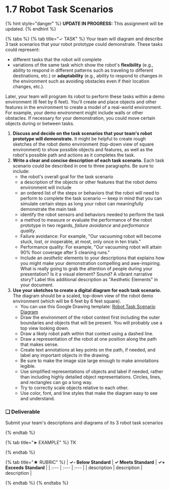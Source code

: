 # 1.7 Robot Task Scenarios

{% hint style="danger" %}
**UPDATE IN PROGRESS:** This assignment will be updated.
{% endhint %}

{% tabs %}
{% tab title="✓ TASK" %}
Your team will diagram and describe 3 task scenarios that your robot prototype could demonstrate. These tasks could represent:
   * different tasks that the robot will complete
   * variations of the same task which show the robot's **flexibility** \(e.g., ability to respond in different patterns such as traveling to different destinations, etc.\) or **adaptability** \(e.g., ability to respond to changes in the environment such as avoiding obstacles even if their location changes, etc.\).

Later, your team will program its robot to perform these tasks within a demo environment (6 feet by 6 feet). You'll create and place objects and other features in the environment to create a model of a real-world environment. For example, your demo environment might include walls or other obstacles. If necessary for your demonstration, you could move certain objects during or between tasks.

1. **Discuss and decide on the task scenarios that your team's robot prototype will demonstrate.** It might be helpful to create rough sketches of the robot demo environment (top-down view of square environment) to show possible objects and features, as well as the robot's possible path and actions as it completes the task.
2. **Write a clear and concise description of each task scenario.** Each task scenario could be described in one to three paragraphs. Be sure to include:
   * the robot's overall goal for the task scenario
   * a description of the objects or other features that the robot demo environment will include
   * an ordered list of the steps or behaviors that the robot will need to perform to complete the task scenario — keep in mind that you can simulate certain steps as long your robot can meaningfully demonstrate the main task
   * identify the robot sensors and behaviors needed to perform the task
   * a method to measure or evaluate the performance of the robot prototype in two regards, _failure avoidance_ and _performance quality_.
   * Failure avoidance: For example, "Our vacuuming robot will become stuck, lost, or inoperable, at most, only once in ten trials."
   * Performance quality: For example, "Our vacuuming robot will attain 90% floor coverage after 5 cleaning runs."
   * Include an _aesthetic_ elements to your descriptions that explains how you might make your demonstration compelling and awe-inspiring. What is really going to grab the attention of people during your presentation? Is it a visual element? Sound? A vibrant narrative story? Label this additional description as "Aesthetic Elements" in your document.
3. **Use your sketches to create a digital diagram for each task scenario.** The diagram should be a scaled, top-down view of the robot demo environment (which will be 6 feet by 6 feet square).
   * You can use this Google Drawing template: [Robot Task Scenario Diagram](https://drive.google.com/open?id=1fqNABZjAmwUlYZkKo7XfT7m5DdAr7oB_JXSz5JRYq8U)
   * Draw the environment of the robot context first including the outer boundaries and objects that will be present. You will probably use a top view looking down.
   * Draw a likely robot path within that context using a dashed line.
   * Draw a representation of the robot at one position along the path that makes sense.
   * Create text annotations at key points on the path, if needed, and label any important objects in the drawing.
   * Be sure to make the image size large enough to make annotations legible.
   * Use simplified representations of objects and label if needed, rather than including highly detailed object representations. Circles, lines, and rectangles can go a long way.
   * Try to correctly scale objects relative to each other.
   * Use color, font, and line styles that make the diagram easy to see and understand.

### **❏ Deliverable**

Submit your team's descriptions and diagrams of its 3 robot task scenarios

{% endtab %}

{% tab title="➤ EXAMPLE" %}
TK

{% endtab %}

{% tab title="★ RUBRIC" %}
| **✓- Below Standard** | **✓ Meets Standard** | **✓+ Exceeds Standard** |
| :--- | :--- | :--- |
| description | description | description |

{% endtab %}
{% endtabs %}
